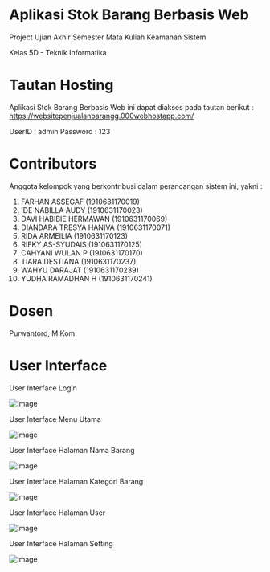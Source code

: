 # Aplikasi Stok Barang Berbasis Web
<p>Project Ujian Akhir Semester Mata Kuliah Keamanan Sistem</p>
<p> Kelas 5D - Teknik Informatika </p>

# Tautan Hosting
Aplikasi Stok Barang Berbasis Web ini dapat diakses pada tautan berikut : <br>
https://websitepenjualanbarangg.000webhostapp.com/

UserID : admin
Password : 123

# Contributors
Anggota kelompok yang berkontribusi dalam perancangan sistem ini, yakni :
<br>
1. FARHAN ASSEGAF			(1910631170019) <br>
2. IDE NABILLA AUDY			(1910631170023) <br>
3. DAVI HABIBIE HERMAWAN	(1910631170069) <br>
4. DIANDARA TRESYA HANIVA	(1910631170071) <br>
5. RIDA ARMEILIA			(1910631170123) <br>
6. RIFKY AS-SYUDAIS			(1910631170125) <br>
7. CAHYANI WULAN P			(1910631170170) <br>
8. TIARA DESTIANA			(1910631170237) <br>
9. WAHYU DARAJAT			(1910631170239) <br>
10. YUDHA RAMADHAN H		(1910631170241) <br>

# Dosen 

Purwantoro, M.Kom.

# User Interface
User Interface Login

![image](https://user-images.githubusercontent.com/84497920/149612790-c30967a4-1a06-46a0-ab24-c2375c7a941e.png)

User Interface Menu Utama

![image](https://user-images.githubusercontent.com/84364097/149612893-f3553f77-7166-42af-aac0-d5d5d8ea7566.png)

User Interface Halaman Nama Barang

![image](https://user-images.githubusercontent.com/84364097/149612943-e020360b-e6c3-4412-a7df-6fce22bd377f.png)

User Interface Halaman Kategori Barang

![image](https://user-images.githubusercontent.com/84364097/149612998-21fae367-094e-4cbb-99ba-e6dd00a3156e.png)

User Interface Halaman User

![image](https://user-images.githubusercontent.com/84364097/149613079-856c6116-16cf-4143-893c-56ab6ee2e849.png)

User Interface Halaman Setting

![image](https://user-images.githubusercontent.com/84364097/149613095-2696244b-da11-4478-80e5-a44d671d65da.png)



